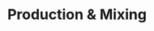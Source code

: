 ---
layout: category_portfolio
title: Production &amp; Mixing
class: production_mixing
permalink: /production-mixing
order: 1
---